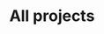 ---
order: 1

layout: categories
mode: dark

title: 'All projects'
category: 'All'

excerpt: 'All projects published in this website.'

published: true
---